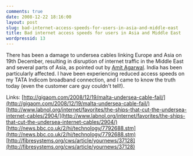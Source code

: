 ```yaml
---
comments: true
date: 2008-12-22 18:16:00
layout: post
slug: bad-internet-access-speeds-for-users-in-asia-and-middle-east
title: Bad internet access speeds for users in Asia and Middle East
wordpressid: 13
---
```


There has been a damage to undersea cables linking Europe and Asia on 19th December, resulting in disruption of internet traffic in the Middle East and several parts of Asia, as pointed out by [Amit Agarwal](http://www.labnol.org/internet/internet-disrupted-as-undersea-cables-cut-again/6146/). India has been particularly affected. I have been experiencing reduced access speeds on my TATA Indicom broadband connection, and I came to know the truth today (even the customer care guy couldn't tell!).

Links:
[http://gigaom.com/2008/12/19/malta-undersea-cable-fail/](http://gigaom.com/2008/12/19/malta-undersea-cable-fail/)
[http://www.labnol.org/internet/favorites/the-ships-that-cut-the-undersea-internet-cables/2904/](http://www.labnol.org/internet/favorites/the-ships-that-cut-the-undersea-internet-cables/2904/)
[http://news.bbc.co.uk/2/hi/technology/7792688.stm](http://news.bbc.co.uk/2/hi/technology/7792688.stm)
[http://fibresystems.org/cws/article/yournews/37128](http://fibresystems.org/cws/article/yournews/37128)
